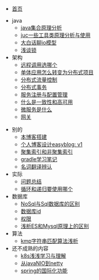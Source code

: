 <!-- _sidebar.md -->

- [首页](/README.md)

* java
  * [java集合原理分析](/java/java集合实现原理.md)
  * [juc一些工具类原理分析与使用](/java/java多线程编程相关工具原理.md)
  * [大白话聊io模型](/java/大白话聊io模型.md)
  * [浅谈锁](/java/浅谈锁.md)
* 架构
  * [远程调用选哪个](arch/remote.md)
  * [单体应用怎么转变为分布式项目](/arch/单体应用怎么转变为分布式项目.md)
  * [分布式流量控制](/arch/分布式流量控制.md)
  * [分布式事务](/arch/分布式事务.md)
  * [服务注册与配置管理](/arch/服务注册与配置管理.md)
  * [什么是一致性和高可用](/arch/什么是一致性和高可用.md)
  * [微服务是什么](/arch/微服务是什么.md)
  * [网关](/arch/网关.md)

- 别的
  - [本博客搭建](/other/blog.md)
  - [个人博客设计easyblog: v1](/other/个人博客设计.md)
  - [聚集索引和非聚集索引](/other/聚集索引和非聚集索引.md)
  - [gradle学习笔记](/other/gradle学习笔记.md)
  - [名词翻译辨认](/other/名词翻译辨认.md)
- 实际
  - [问题总结](/code/issue.md)
  - [循环和递归要使用哪个](/code/循环和递归选哪个.md)
- 数据库
  - [NoSql与Sql数据库的区别](/database/NoSql与Sql数据库的区别.md)
  - [数据库id](/database/数据库id.md)
  - [权限](/database/权限.md)
  - [浅析ES和Mysql原理上的区别](/database/ES和Mysql区别.md)
- 算法
  - [kmp字符串匹配算法浅析](/算法/kmp.md)
- 还不成熟的内容
  - [k8s浅浅学习与理解](/不成熟的/k8s.md)
  - [从javaNIO到netty](/java/从javaNIO到netty.md)
  - [spring的国际化功能](/java/spring的国际化功能.md)